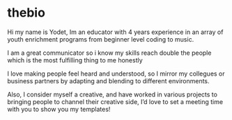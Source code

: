 # thebio
Hi my name is Yodet, Im an educator with 4 years experience in an array of youth enrichment programs from beginner level coding to music. 

I am a great communicator so i know my skills reach double the people which is the most fulfilling thing to me honestly 

I love making people feel heard and understood, so I mirror my collegues or business partners by adapting and blending to different environments. 

Also, I consider myself a creative, and have worked in various projects to bringing people to channel their creative side, I’d love to set a meeting time with you to show you my templates!
